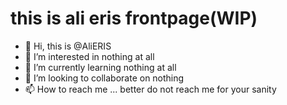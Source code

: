 # this is ali eris frontpage(WIP)

- 👋 Hi, this is @AliERIS
- 👀 I’m interested in nothing at all
- 🌱 I’m currently learning nothing at all
- 💞️ I’m looking to collaborate on nothing
- 📫 How to reach me ... better do not reach me for your sanity


<!---
AliERIS/AliERIS is a ✨ special ✨ repository because its `README.md` (this file) appears on your GitHub profile.
You can click the Preview link to take a look at your changes.
--->

